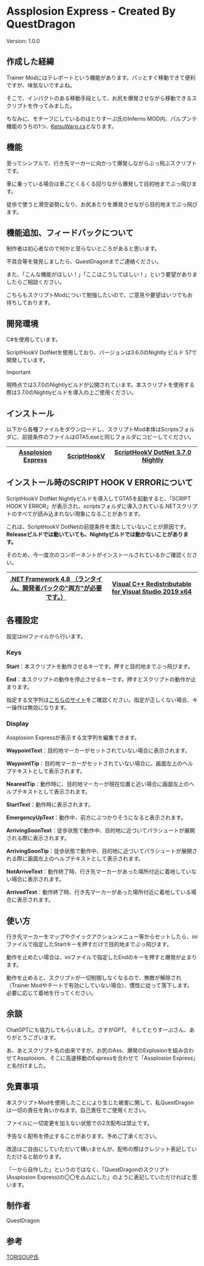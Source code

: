 # Assplosion Express - Created By QuestDragon
Version: 1.0.0
## 作成した経緯
Trainer Modにはテレポートという機能があります。パッとすぐ移動できて便利ですが、味気ないですよね。

そこで、インパクトのある移動手段として、お尻を爆発させながら移動できるスクリプトを作ってみました。

ちなみに、モチーフにしているのはとりすーぷ氏のInferno MOD内、パルプンテ機能のうちの1つ、[KetsuWarp.cs](https://github.com/TORISOUP/GTAV_InfernoScripts/blob/master/Inferno/InfernoScripts/Parupunte/Scripts/KetsuWarp.cs)となります。

## 機能
至ってシンプルで、行き先マーカーに向かって爆発しながらぶっ飛ぶスクリプトです。

車に乗っている場合は車ごとくるくる回りながら爆発して目的地までぶっ飛びます。

徒歩で使うと滑空姿勢になり、お尻あたりを爆発させながら目的地までぶっ飛びます。

## 機能追加、フィードバックについて
制作者は初心者なので何かと至らないところがあると思います。

不具合等を発見しましたら、QuestDragonまでご連絡ください。

また、「こんな機能がほしい！」「ここはこうしてほしい！」という要望がありましたらご相談ください。

こちらもスクリプトModについて勉強したいので、ご意見や要望はいつでもお待ちしております。

## 開発環境
C#を使用しています。

ScriptHookV DotNetを使用しており、バージョンは3.6.0のNightly ビルド 57で開発しています。

> [!IMPORTANT]
> 現時点では3.7.0のNightlyビルドが公開されています。本スクリプトを使用する際は3.7.0のNightlyビルドを導入の上ご使用ください。

## インストール
以下から各種ファイルをダウンロードし、スクリプトMod本体はScriptsフォルダに、前提条件のファイルはGTA5.exeと同じフォルダにコピーしてください。

| [Assplosion Express](https://github.com/QuestDragon/GTAV_AssplosionExpress/releases/latest/download/AssplosionExpress.zip) | [ScriptHookV](http://dev-c.com/gtav/scripthookv/) | [ScriptHookV DotNet 3.7.0 Nightly](https://github.com/scripthookvdotnet/scripthookvdotnet-nightly/releases/latest) |
| ------------- | ------------- | ------------- | 

## インストール時のSCRIPT HOOK V ERRORについて
ScriptHookV DotNet Nightlyビルドを導入してGTA5を起動すると、「SCRIPT HOOK V ERROR」が表示され、scriptsフォルダに導入されている.NETスクリプトのすべてが読み込まれない現象になることがあります。

これは、ScriptHookV DotNetの前提条件を満たしていないことが原因です。**Releaseビルドでは動いていても、Nightlyビルドでは動かないことがあります。**

そのため、今一度次のコンポーネントがインストールされているかご確認ください。

| [.NET Framework 4.8 （ランタイム、開発者パックの"両方"が必要です。）](https://dotnet.microsoft.com/download/dotnet-framework/net48) | [Visual C++ Redistributable for Visual Studio 2019 x64](https://support.microsoft.com/en-us/help/2977003/the-latest-supported-visual-c-downloads) |
| ------------- | ------------- |

## 各種設定
設定はiniファイルから行います。

### Keys
**Start**：本スクリプトを動作させるキーです。押すと目的地までぶっ飛びます。

**End**：本スクリプトの動作を停止させるキーです。押すとスクリプトの動作が止まります。

指定する文字列は[こちらのサイト](https://learn.microsoft.com/en-us/dotnet/api/system.windows.forms.keys?redirectedfrom=MSDN&view=windowsdesktop-7.0)をご確認ください。指定が正しくない場合、キー操作は無効になります。

### Display
Assplosion Expressが表示する文字列を編集できます。

**WaypointText**：目的地マーカーがセットされていない場合に表示されます。

**WaypointTip**：目的地マーカーがセットされていない場合に、画面左上のヘルプテキストとして表示されます。

**NearestTip**：動作時に、目的地マーカーが現在位置と近い場合に画面左上のヘルプテキストとして表示されます。

**StartText**：動作時に表示されます。

**EmergencyUpText**：動作中、前方にぶつかりそうになると表示されます。

**ArrivingSoonText**：徒歩状態で動作中、目的地に近づいてパラシュートが展開される際に表示されます。

**ArrivingSoonTip**：徒歩状態で動作中、目的地に近づいてパラシュートが展開される際に画面左上のヘルプテキストとして表示されます。

**NotArriveText**：動作終了時、行き先マーカーがあった場所付近に着地していない場合に表示されます。

**ArrivedText**：動作終了時、行き先マーカーがあった場所付近に着地している場合に表示されます。

## 使い方
行き先マーカーをマップやクイックアクションメニュー等からセットしたら、iniファイルで指定したStartキーを押すだけで目的地までぶっ飛びます。

動作を止めたい場合は、iniファイルで指定したEndのキーを押すと爆発が止まります。

動作を止めると、スクリプトが一切制御しなくなるので、無敵が解除され（Trainer Modやチートで有効にしていない場合）、慣性に従って落下します。
必要に応じて着地を行ってください。

## 余談
ChatGPTにも協力してもらいました。さすがGPT。
そしてとりすーぷさん、ありがとうございます。

あ、あとスクリプト名の由来ですが、お尻のAss、爆発のExplosionを組み合わせてAssplosion、そこに高速移動のExpressを合わせて「Assplosion Express」と名付けました。

## 免責事項
本スクリプトModを使用したことにより生じた被害に関して、私QuestDragonは一切の責任を負いかねます。自己責任でご使用ください。

ファイルに一切変更を加えない状態での2次配布は禁止です。

予告なく配布を停止することがあります。予めご了承ください。

改造はご自由にしていただいて構いませんが、配布の際はクレジット表記していただけると助かります。

「一から自作した」というのではなく、「QuestDragonのスクリプト(Assplosion Express)の〇〇を△△にした」のように表記していただければと思います。

## 制作者
QuestDragon

## 参考
[TORISOUP氏](https://github.com/TORISOUP)

